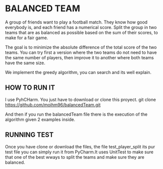 # BALANCED TEAM

A group of friends want to play a football match. They know how good everybody is, and each friend has a numerical score. Split the group in two teams that are as balanced as possible based on the sum of their scores, to make for a fair game.

The goal is to minimize the absolute difference of the total score of the two teams. You can try first a version where the two teams do not need to have the same number of players, then improve it to another where both teams have the same size.

We implement the greedy algorithm, you can search and its well explain.

## HOW TO RUN IT
I use PyhCHarm. You just have to download or clone this proyect.
git clone https://github.com/moihm96/balancedTeam.git

And then if you run the balancedTeam file there is the execution of the algorithm given 2 examples inside.

## RUNNING TEST
Once you have clone or download the files, the file test_player_split its pur test file you can simply run it from PyCharm.It uses UnitTest to make sure that one of the best wways to split the teams and make sure they are balanced.
